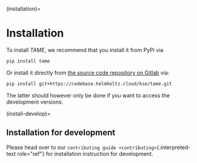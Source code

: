 <!--
SPDX-FileCopyrightText: 2024-2025 Helmholtz-Zentrum hereon GmbH
SPDX-License-Identifier: CC0-1.0
SPDX-FileContributor: Carsten Lemmen <carsten.lemmen@hereon.de>
-->

(installation)=
# Installation


To install _TAME_, we
recommend that you install it from PyPi via

```bash
pip install tame
```

Or install it directly from [the source code repository on
Gitlab][source code repository]
via:

```bash
pip install git+https://codebase.helmholtz.cloud/kse/tame.git
```

The latter should however only be done if you want to access the
development versions.

[source code repository]: https://codebase.helmholtz.cloud/kse/tame

(install-develop)=
## Installation for development

Please head over to our
`contributing guide <contributing>`{.interpreted-text role="ref"} for
installation instruction for development.
